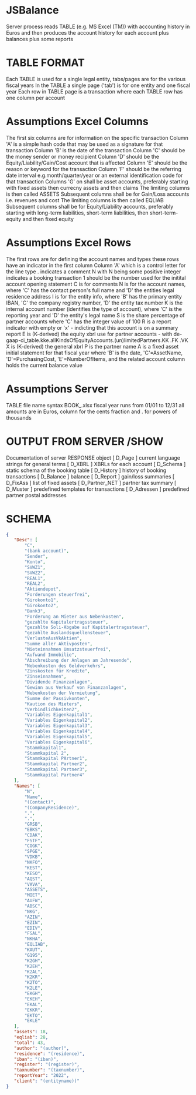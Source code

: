 # JSBalance
Server process reads TABLE (e.g. MS Excel (TM)) with accounting history in Euros and then produces the account history for each account plus balances plus some reports

# TABLE FORMAT
 Each TABLE is used for a single legal entity, tabs/pages are for the various fiscal years
 In the TABLE a single page ('tab') is for one entity and one fiscal year 
 Each row in TABLE page is a transaction
 where each TABLE row has one column per account

# Assumptions Excel Columns
 The first six columns are for information on the specific transaction
 Column  'A' is a simple hash code that may be used as a signature for that transaction
 Column  'B' is the date of the transaction
 Column  'C' should be the money sender or money recipient 
 Column  'D' should be the Equity/Liability/Gain/Cost account that is affected
 Column  'E' should be the reason or keyword for the transaction
 Column  'F' should be the referring date interval e.g.month/quarter/year or an external identification code for that transaction 
 Columns 'G' on shall be asset accounts, preferably starting with fixed assets then currecny assets and then claims
 The limiting columns is then called ASSETS
 Subsequent columns shall be for Gain/Loss accounts i.e. revenues and cost
 The limiting columns is then called EQLIAB
 Subsequent columns shall be for Equity/Liability accounts, 
 preferably starting with long-term liabilities, short-term liabilities, then short-term-equity and then fixed equity

# Assumptions Excel Rows
 The first rows are for defining the account names and types
 these rows have an indicator in the first column  Column 'A' which is a control letter for the line type
 . indicates a comment
 N with N being some positive integer indicates a booking transaction
 1 should be the number used for the initital account opening statement
 C is for comments 
 N is for the account names, where 'C' has the contact person's full name and 'D' the entities legal residence address
 I is for the entity info, where 'B' has the primary entity IBAN, 'C' the company registry number, 'D' the entity tax number
 K is the internal account number (identifies the type of account), where 'C' is the reporting year  and 'D' the entity's legal name
 S is the share percentage of partner accounts where 'C' has the integer value of 100
 R is a report indicator with empty or 'x' - indicting that this account is on a summary report
 E is (K-derived) the equity xbrl use for partner accounts - with de-gaap-ci_table.kke.allKindsOfEquityAccounts.(un)limitedPartners.KK .FK .VK
 X is (K-derived) the general xbrl
 P is the partner name
 A is a fixed asset initial statement for that fiscal year
   where 'B' is the date, 'C'=AssetName, 'D'=PurchasingCost, 'E'=NumberOfItems, and the related account column holds the current balance value



# Assumptions Server
  TABLE file name syntax BOOK_<CLIENT><YEAR>.xlsx
 fiscal year runs from 01/01 to 12/31
 all amounts are in Euros, column for the cents fraction and . for powers of thousands 


# OUTPUT FROM SERVER /SHOW
 Documentation of server RESPONSE object
 [    D_Page     ]  current language strings for general terms
 [    D_XBRL     ]  XBRLs for each account
 [   D_Schema    ]  static schema of the booking table
 [   D_History   ]  history of booking transactions
 [   D_Balance   ]  balance
 [   D_Report    ]  gain/loss summaries
 [   D_FixAss    ]  list of fixed assets
 [ D_Partner_NET ]  partner tax summary
 [   D_Muster    ]  predefined templates for transactions
 [  D_Adressen   ]  predefined partner postal addresses

# SCHEMA
 ```json
 {
    "Desc": [
        "C",
        "(bank account)",
        "Sender",
        "Konto",
        "SVWZ1",
        "SVWZ2",
        "REAL1",
        "REAL2",
        "Aktiendepot",
        "Forderungen steuerfrei",
        "Girokonto1",
        "Girokonto2",
        "Bank3",
        "Forderung an Mieter aus Nebenkosten",
        "gezahlte Kapitalertragssteuer",
        "gezahlte Soli-Abgabe auf Kapitalertragssteuer",
        "gezahlte Auslandsquellensteuer",
        "VerlusteAusVkAktien",
        "Summe aller Aktivposten",
        "Mieteinnahmen Umsatzsteuerfrei",
        "Aufwand Immobilie",
        "Abschreibung der Anlagen am Jahresende",
        "Nebenkosten des Geldverkehrs",
        "Zinskosten für Kredite",
        "Zinseinnahmen",
        "Dividende Finanzanlagen",
        "Gewinn aus Verkauf von Finanzanlagen",
        "Nebenkosten der Vermietung",
        "Summe der Passivkonten",
        "Kaution des Mieters",
        "Verbindlichkeiten2",
        "Variables Eigenkapital1",
        "Variables Eigenkapital2",
        "Variables Eigenkapital3",
        "Variables Eigenkapital4",
        "Variables Eigenkapital5",
        "Variables Eigenkapital6",
        "Stammkapital1",
        "Stammkapital 2",
        "Stammkapital PArtner1",
        "Stammkapital Partner2",
        "Stammkapital Partner3",
        "Stammkapital Partner4"
    ],
    "Names": [
        "N",
        "Name",
        "(Contact)",
        "(CompanyResidence)",
        ".",
        ".",
        "GRSB",
        "EBKS",
        "CDAK",
        "FSTF",
        "COGK",
        "SPGE",
        "VDKB",
        "NKFO",
        "KEST",
        "KESO",
        "AQST",
        "VAVA",
        "ASSETS",
        "MIET",
        "AUFW",
        "ABSC",
        "NKG",
        "AZIN",
        "EZIN",
        "EDIV",
        "FSAL",
        "NKHA",
        "EQLIAB",
        "KAUT",
        "G195",
        "K2GH",
        "K2EH",
        "K2AL",
        "K2KR",
        "K2TO",
        "K2LE",
        "EKGH",
        "EKEH",
        "EKAL",
        "EKKR",
        "EKTO",
        "EKLE"
    ],
    "assets": 18,
    "eqliab": 28,
    "total": 43,
    "author": "(author)",
    "residence": "(residence)",
    "iban": "(iban)",
    "register": "(register)",
    "taxnumber": "(taxnumber)",
    "reportYear": "2022",
    "client": "(entityname))"
}
```
